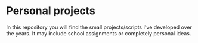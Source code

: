 # Personal projects

In this repository you will find the small projects/scripts I've developed over the years. It may include school assignments or completely personal ideas.
